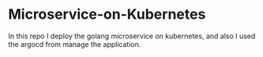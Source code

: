 # Microservice-on-Kubernetes

  In this repo I deploy the golang microservice on kubernetes, and also I used the argocd from manage the application.

